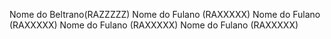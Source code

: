 Nome do Beltrano(RAZZZZZ)
Nome do Fulano  (RAXXXXX)
Nome do Fulano  (RAXXXXX)
Nome do Fulano  (RAXXXXX)
Nome do Fulano  (RAXXXXX)
